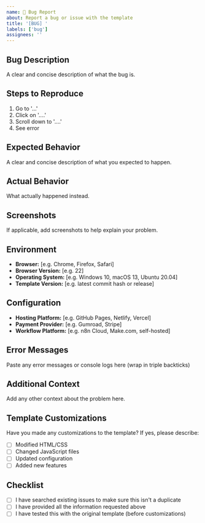 ```yaml
---
name: 🐛 Bug Report
about: Report a bug or issue with the template
title: '[BUG] '
labels: ['bug']
assignees: ''
---
```


## Bug Description
A clear and concise description of what the bug is.

## Steps to Reproduce
1. Go to '...'
2. Click on '....'
3. Scroll down to '....'
4. See error

## Expected Behavior
A clear and concise description of what you expected to happen.

## Actual Behavior
What actually happened instead.

## Screenshots
If applicable, add screenshots to help explain your problem.

## Environment
- **Browser:** [e.g. Chrome, Firefox, Safari]
- **Browser Version:** [e.g. 22]
- **Operating System:** [e.g. Windows 10, macOS 13, Ubuntu 20.04]
- **Template Version:** [e.g. latest commit hash or release]

## Configuration
- **Hosting Platform:** [e.g. GitHub Pages, Netlify, Vercel]
- **Payment Provider:** [e.g. Gumroad, Stripe]
- **Workflow Platform:** [e.g. n8n Cloud, Make.com, self-hosted]

## Error Messages

Paste any error messages or console logs here (wrap in triple backticks)

## Additional Context
Add any other context about the problem here.

## Template Customizations
Have you made any customizations to the template? If yes, please describe:
- [ ] Modified HTML/CSS
- [ ] Changed JavaScript files
- [ ] Updated configuration
- [ ] Added new features

## Checklist
- [ ] I have searched existing issues to make sure this isn't a duplicate
- [ ] I have provided all the information requested above
- [ ] I have tested this with the original template (before customizations)
